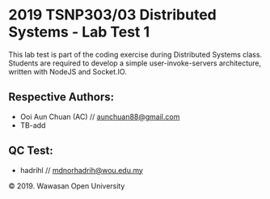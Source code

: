 2019 TSNP303/03 Distributed Systems - Lab Test 1 
================================================
This lab test is part of the coding exercise during Distributed Systems class. Students are required to develop a simple user-invoke-servers architecture, written with NodeJS and Socket.IO. 

Respective Authors:
-------------------
* Ooi Aun Chuan (AC) // aunchuan88@gmail.com
* TB-add

QC Test:
--------
* hadrihl // mdnorhadrih@wou.edu.my


&copy; 2019. Wawasan Open University


